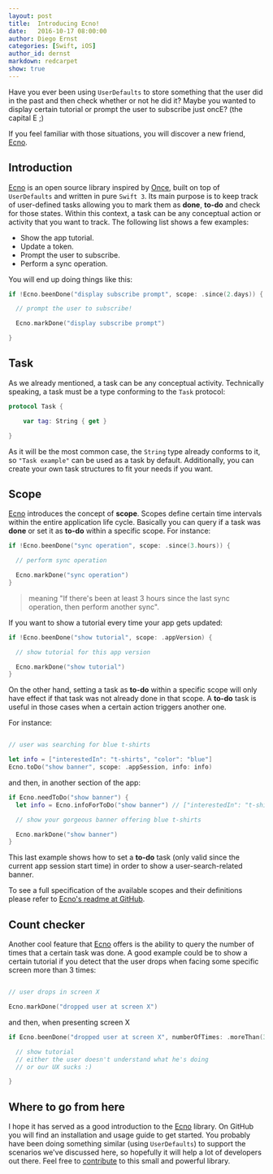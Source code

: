 ```yaml
---
layout: post
title:  Introducing Ecno!
date:   2016-10-17 08:00:00
author: Diego Ernst
categories: [Swift, iOS]
author_id: dernst
markdown: redcarpet
show: true
---
```


[Ecno]:        https://github.com/xmartlabs/Ecno

Have you ever been using `UserDefaults` to store something that the user did in the past and then check whether or not he did it? Maybe you wanted to display certain tutorial or prompt the user to subscribe just oncE? (the capital E ;)  

If you feel familiar with those situations, you will discover a new friend, [Ecno].

## Introduction

[Ecno] is an open source library inspired by [Once](https://github.com/jonfinerty/Once), built on top of `UserDefaults` and written in pure `Swift 3`. Its main purpose is to keep track of user-defined tasks allowing you to mark them as **done**, **to-do** and check for those states. Within this context, a task can be any conceptual action or activity that you want to track. The following list shows a few examples:

* Show the app tutorial.
* Update a token.
* Prompt the user to subscribe.
* Perform a sync operation.

You will end up doing things like this:

```swift
if !Ecno.beenDone("display subscribe prompt", scope: .since(2.days)) {

  // prompt the user to subscribe!

  Ecno.markDone("display subscribe prompt")

}
```

## Task

As we already mentioned, a task can be any conceptual activity. Technically speaking, a task must be a type conforming to the `Task` protocol:

```swift
protocol Task {

    var tag: String { get }

}
```

As it will be the most common case, the `String` type already conforms to it, so `"Task example"` can be used as a task by default. Additionally, you can create your own task structures to fit your needs if you want.

## Scope

[Ecno] introduces the concept of **scope**. Scopes define certain time intervals within the entire application life cycle. Basically you can query if a task was **done** or set it as **to-do** within a specific scope. For instance:

```swift
if !Ecno.beenDone("sync operation", scope: .since(3.hours)) {

  // perform sync operation

  Ecno.markDone("sync operation")
}
```

> meaning "If there's been at least 3 hours since the last sync operation, then perform another sync".  


If you want to show a tutorial every time your app gets updated:

```swift
if !Ecno.beenDone("show tutorial", scope: .appVersion) {

  // show tutorial for this app version

  Ecno.markDone("show tutorial")
}
```


On the other hand, setting a task as **to-do** within a specific scope will only have effect if that task was not already done in that scope. A **to-do** task is useful in those cases when a certain action triggers another one.

For instance:

```swift

// user was searching for blue t-shirts

let info = ["interestedIn": "t-shirts", "color": "blue"]
Ecno.toDo("show banner", scope: .appSession, info: info)
```

and then, in another section of the app:

```swift
if Ecno.needToDo("show banner") {
  let info = Ecno.infoForToDo("show banner") // ["interestedIn": "t-shirts", "color": "blue"]

  // show your gorgeous banner offering blue t-shirts

  Ecno.markDone("show banner")
}
```

This last example shows how to set a **to-do** task (only valid since the current app session start time) in order to show a user-search-related banner.

To see a full specification of the available scopes and their definitions please refer to [Ecno's readme at GitHub](https://github.com/xmartlabs/Ecno).

## Count checker

Another cool feature that [Ecno] offers is the ability to query the number of times that a certain task was done. A good example could be to show a certain tutorial if you detect that the user drops when facing some specific screen more than 3 times:

```swift

// user drops in screen X

Ecno.markDone("dropped user at screen X")
```

and then, when presenting screen X

```swift
if Ecno.beenDone("dropped user at screen X", numberOfTimes: .moreThan(3)) {

  // show tutorial
  // either the user doesn't understand what he's doing
  // or our UX sucks :)

}
```

## Where to go from here

I hope it has served as a good introduction to the [Ecno] library. On GitHub you will find an installation and usage guide to get started. You probably have been doing something similar (using `UserDefaults`) to support the scenarios we've discussed here, so hopefully it will help a lot of developers out there. Feel free to [contribute](https://github.com/xmartlabs/Ecno) to this small and powerful library.
